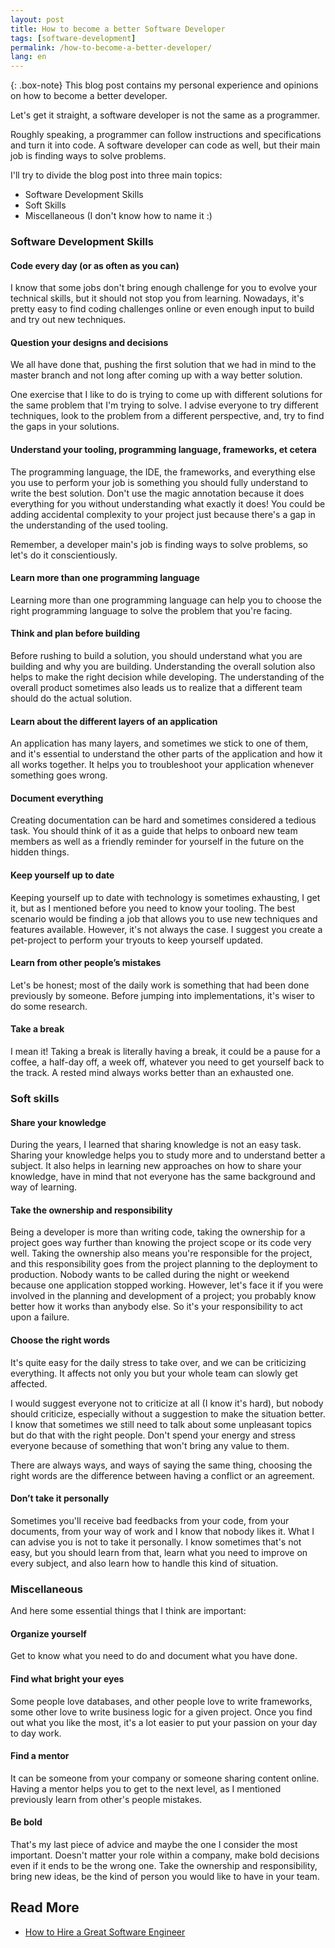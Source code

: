 ```yaml
---
layout: post
title: How to become a better Software Developer
tags: [software-development]
permalink: /how-to-become-a-better-developer/
lang: en
---
```


{: .box-note}
This blog post contains my personal experience and opinions on how to become a better developer.

Let's get it straight, a software developer is not the same as a programmer. 

Roughly speaking, a programmer can follow instructions and specifications and turn it into code. A software developer can code as well, but their main job is finding ways to solve problems.

I'll try to divide the blog post into three main topics:
  - Software Development Skills
  - Soft Skills
  - Miscellaneous (I don't know how to name it :)

### Software Development Skills
<p/>

#### Code every day (or as often as you can)
I know that some jobs don't bring enough challenge for you to evolve your technical skills, but it should not stop you from learning.
Nowadays, it's pretty easy to find coding challenges online or even enough input to build and try out new techniques.

#### Question your designs and decisions
We all have done that, pushing the first solution that we had in mind to the master branch and not long after coming up with a way better solution.

One exercise that I like to do is trying to come up with different solutions for the same problem that I'm trying to solve. I advise everyone to try different techniques, look to the problem from a different perspective, and, try to find the gaps in your solutions.

#### Understand your tooling, programming language, frameworks, et cetera
The programming language, the IDE, the frameworks, and everything else you use to perform your job is something you should fully understand to write the best solution. Don't use the magic annotation because it does everything for you without understanding what exactly it does! You could be adding accidental complexity to your project just because there's a gap in the understanding of the used tooling.

Remember, a developer main's job is finding ways to solve problems, so let's do it conscientiously.

#### Learn more than one programming language
Learning more than one programming language can help you to choose the right programming language to solve the problem that you're facing.

#### Think and plan before building
Before rushing to build a solution, you should understand what you are building and why you are building. Understanding the overall solution also helps to make the right decision while developing.
The understanding of the overall product sometimes also leads us to realize that a different team should do the actual solution.

#### Learn about the different layers of an application
An application has many layers, and sometimes we stick to one of them, and it's essential to understand the other parts of the application and how it all works together. It helps you to troubleshoot your application whenever something goes wrong.

#### Document everything
Creating documentation can be hard and sometimes considered a tedious task. You should think of it as a guide that helps to onboard new team members as well as a friendly reminder for yourself in the future on the hidden things.

#### Keep yourself up to date
Keeping yourself up to date with technology is sometimes exhausting, I get it, but as I mentioned before you need to know your tooling. 
The best scenario would be finding a job that allows you to use new techniques and features available. However, it's not always the case. I suggest you create a pet-project to perform your tryouts to keep yourself updated.

#### Learn from other people’s mistakes
Let's be honest; most of the daily work is something that had been done previously by someone. Before jumping into implementations, it's wiser to do some research.

#### Take a break
I mean it! Taking a break is literally having a break, it could be a pause for a coffee, a half-day off, a week off, whatever you need to get yourself back to the track.
A rested mind always works better than an exhausted one.

### Soft skills

<p/>

#### Share your knowledge
During the years, I learned that sharing knowledge is not an easy task. Sharing your knowledge helps you to study more and to understand better a subject. It also helps in learning new approaches on how to share your knowledge, have in mind that not everyone has the same background and way of learning.

#### Take the ownership and responsibility
Being a developer is more than writing code, taking the ownership for a project goes way further than knowing the project scope or its code very well. 
Taking the ownership also means you're responsible for the project, and this responsibility goes from the project planning to the deployment to production. 
Nobody wants to be called during the night or weekend because one application stopped working. However, let's face it if you were involved in the planning and development of a project; you probably know better how it works than anybody else. So it's your responsibility to act upon a failure.

#### Choose the right words
It's quite easy for the daily stress to take over, and we can be criticizing everything. It affects not only you but your whole team can slowly get affected.

I would suggest everyone not to criticize at all (I know it's hard), but nobody should criticize, especially without a suggestion to make the situation better. I know that sometimes we still need to talk about some unpleasant topics but do that with the right people. Don't spend your energy and stress everyone because of something that won't bring any value to them.

There are always ways, and ways of saying the same thing, choosing the right words are the difference between having a conflict or an agreement.

#### Don’t take it personally
Sometimes you'll receive bad feedbacks from your code, from your documents, from your way of work and I know that nobody likes it.
What I can advise you is not to take it personally. I know sometimes that's not easy, but you should learn from that, learn what you need to improve on every subject, and also learn how to handle this kind of situation.

### Miscellaneous 
And here some essential things that I think are important:

#### Organize yourself
Get to know what you need to do and document what you have done.

#### Find what bright your eyes
Some people love databases, and other people love to write frameworks, some other love to write business logic for a given project. Once you find out what you like the most, it's a lot easier to put your passion on your day to day work.

#### Find a mentor
It can be someone from your company or someone sharing content online. Having a mentor helps you to get to the next level, as I mentioned previously learn from other's people mistakes.

#### Be bold
That's my last piece of advice and maybe the one I consider the most important. Doesn't matter your role within a company, make bold decisions even if it ends to be the wrong one. Take the ownership and responsibility, bring new ideas, be the kind of person you would like to have in your team.

Read More
---

  - [How to Hire a Great Software Engineer](https://www.toptal.com/software#hiring-guide)
